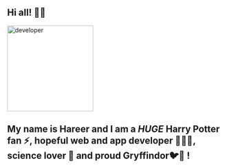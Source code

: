 ## Hi all! 👋🏻

<img src= "https://user-images.githubusercontent.com/70807684/120706497-15448680-c4b1-11eb-9427-2ba21a41d452.png" alt= "developer" width= "200"/>

## My name is Hareer and I am a ***HUGE***  Harry Potter fan ⚡, hopeful web and app developer 👩🏻‍💻, science lover 🔬 and proud Gryffindor🐦🦁 !



